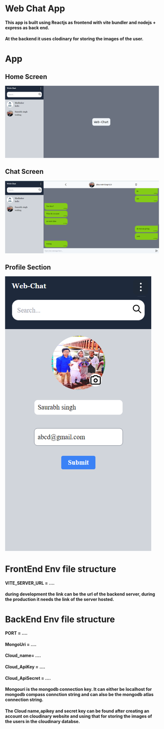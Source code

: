 # Web Chat App
#### This app is built using Reactjs as frontend with vite bundler and nodejs + express as back end.
#### At the backend it uses clodinary for storing the images of the user.
# App
## Home Screen
![Home Screen](image.png)
## Chat Screen
![Chat Screen](image-1.png)
## Profile Section
![Profile Section](image-2.png)
# FrontEnd Env file structure
#### VITE_SERVER_URL = ....
#### during development the link can be the url of the backend server, during the production it needs the link of the server hosted.
# BackEnd Env file structure
#### PORT = ....
#### MongoUri = ....
#### Cloud_name= ....
#### Cloud_ApiKey = ....
#### Cloud_ApiSecret = ....
#### Mongouri is the mongodb connection key. It can either be localhost for mongodb compass connction string and can also be the mongodb atlas connection string.
#### The Cloud name,apikey and secret key can be found after creating an account on cloudinary website and using that for storing the images of the users in the cloudinary databse.
